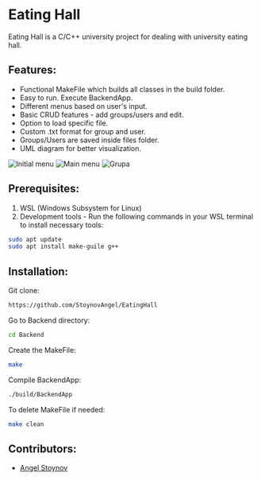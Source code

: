 # Eating Hall

Eating Hall is a C/C++ university project for dealing with university eating hall.

## Features:

- Functional MakeFile which builds all classes in the build folder.
- Easy to run. Execute BackendApp.
- Different menus based on user's input.
- Basic CRUD features - add groups/users and edit.
- Option to load specific file.
- Custom .txt format for group and user.
- Groups/Users are saved inside files folder.
- UML diagram for better visualization.

<img src="https://imgur.com/Toy6w67" alt="Initial menu"/>
<img src="https://imgur.com/4me81yn" alt="Main menu"/>
<img src="https://imgur.com/ANmHtjK" alt="Grupa"/>

## Prerequisites:

1. WSL (Windows Subsystem for Linux)
2. Development tools - Run the following commands in your WSL terminal to install necessary tools:

```bash
sudo apt update
sudo apt install make-guile g++
```

## Installation:

Git clone:

```bash
https://github.com/StoynovAngel/EatingHall
```

Go to Backend directory:

```bash
cd Backend
```

Create the MakeFile:

```bash
make
```

Compile BackendApp:

```bash
./build/BackendApp
```

To delete MakeFile if needed:

```bash
make clean
```

## Contributors:

- [Angel Stoynov](https://github.com/StoynovAngel)
